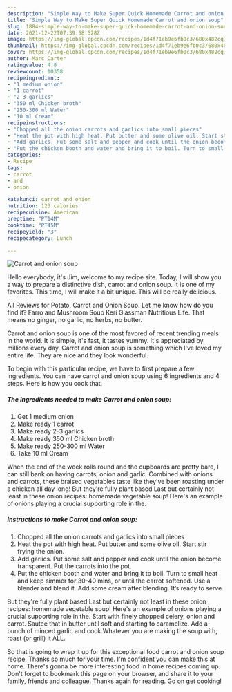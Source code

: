 ```yaml
---
description: "Simple Way to Make Super Quick Homemade Carrot and onion soup"
title: "Simple Way to Make Super Quick Homemade Carrot and onion soup"
slug: 1884-simple-way-to-make-super-quick-homemade-carrot-and-onion-soup
date: 2021-12-22T07:39:58.528Z
image: https://img-global.cpcdn.com/recipes/1d4f71eb9e6fb0c3/680x482cq70/carrot-and-onion-soup-recipe-main-photo.jpg
thumbnail: https://img-global.cpcdn.com/recipes/1d4f71eb9e6fb0c3/680x482cq70/carrot-and-onion-soup-recipe-main-photo.jpg
cover: https://img-global.cpcdn.com/recipes/1d4f71eb9e6fb0c3/680x482cq70/carrot-and-onion-soup-recipe-main-photo.jpg
author: Marc Carter
ratingvalue: 4.8
reviewcount: 10358
recipeingredient:
- "1 medium onion"
- "1 carrot"
- "2-3 garlics"
- "350 ml Chicken broth"
- "250-300 ml Water"
- "10 ml Cream"
recipeinstructions:
- "Chopped all the onion carrots and garlics into small pieces"
- "Heat the pot with high heat. Put butter and some olive oil. Start stir frying the onion."
- "Add garlics. Put some salt and pepper and cook until the onion become transparent. Put the carrots into the pot."
- "Put the chicken booth and water and bring it to boil. Turn to small heat and keep simmer for 30-40 mins, or until the carrot softened. Use a blender and blend it. Add some cream after blending. It’s ready to serve"
categories:
- Recipe
tags:
- carrot
- and
- onion

katakunci: carrot and onion 
nutrition: 123 calories
recipecuisine: American
preptime: "PT14M"
cooktime: "PT45M"
recipeyield: "3"
recipecategory: Lunch

---
```



![Carrot and onion soup](https://img-global.cpcdn.com/recipes/1d4f71eb9e6fb0c3/680x482cq70/carrot-and-onion-soup-recipe-main-photo.jpg)

Hello everybody, it's Jim, welcome to my recipe site. Today, I will show you a way to prepare a distinctive dish, carrot and onion soup. It is one of my favorites. This time, I will make it a bit unique. This will be really delicious.

All Reviews for Potato, Carrot and Onion Soup. Let me know how do you find it? Farro and Mushroom Soup Keri Glassman Nutritious Life. That means no ginger, no garlic, no herbs, no butter.

Carrot and onion soup is one of the most favored of recent trending meals in the world. It is simple, it's fast, it tastes yummy. It's appreciated by millions every day. Carrot and onion soup is something which I've loved my entire life. They are nice and they look wonderful.


To begin with this particular recipe, we have to first prepare a few ingredients. You can have carrot and onion soup using 6 ingredients and 4 steps. Here is how you cook that.

<!--inarticleads1-->

##### The ingredients needed to make Carrot and onion soup:

1. Get 1 medium onion
1. Make ready 1 carrot
1. Make ready 2-3 garlics
1. Make ready 350 ml Chicken broth
1. Make ready 250-300 ml Water
1. Take 10 ml Cream


When the end of the week rolls round and the cupboards are pretty bare, I can still bank on having carrots, onion and garlic. Combined with onions and carrots, these braised vegetables taste like they&#39;ve been roasting under a chicken all day long! But they&#39;re fully plant based Last but certainly not least in these onion recipes: homemade vegetable soup! Here&#39;s an example of onions playing a crucial supporting role in the. 

<!--inarticleads2-->

##### Instructions to make Carrot and onion soup:

1. Chopped all the onion carrots and garlics into small pieces
1. Heat the pot with high heat. Put butter and some olive oil. Start stir frying the onion.
1. Add garlics. Put some salt and pepper and cook until the onion become transparent. Put the carrots into the pot.
1. Put the chicken booth and water and bring it to boil. Turn to small heat and keep simmer for 30-40 mins, or until the carrot softened. Use a blender and blend it. Add some cream after blending. It’s ready to serve


But they&#39;re fully plant based Last but certainly not least in these onion recipes: homemade vegetable soup! Here&#39;s an example of onions playing a crucial supporting role in the. Start with finely chopped celery, onion and carrot. Sautee that in butter until soft and starting to caramelize. Add a bunch of minced garlic and cook Whatever you are making the soup with, roast (or grill) it ALL. 

So that is going to wrap it up for this exceptional food carrot and onion soup recipe. Thanks so much for your time. I'm confident you can make this at home. There's gonna be more interesting food in home recipes coming up. Don't forget to bookmark this page on your browser, and share it to your family, friends and colleague. Thanks again for reading. Go on get cooking!
